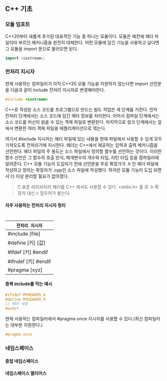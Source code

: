 
## C++ 기초

### 모듈 임포트
C++20부터 새롭게 추가된 대표적인 기능 중 하나는 모듈이다. 모듈은 예전에 헤더 파일이라 부르던 메커니즘을 완전히 대체한다. 어떤 모듈에 담긴 기능을 사용하고 싶다면 그 모듈을 import 문으로 불러오면 된다.

```cpp
import <iostream>;
```

### 전처리 지시자
현재 사용하는 컴파일러가 아직 C++20 모듈 기능을 지원하지 않는다면 import 선언문을 다음과 같이 include 전처리 지시자로 변경해야한다.
```cpp
#include <iostream>
```
C++로 작성된 소스 코드를 프로그램으로 만드는 빌드 작업은 세 단계를 거친다. 먼저 전처리 단계에서는 소스 코드에 담긴 메타 정보를 처리한다. 이어서 컴파일 단계에서는 소스 코드를 머신이 읽을 수 있는 객체 파일로 변환한다.
마지막으로 링크 단계에서는 앞에서 변환한 여러 객체 파일을 애플리케이션으로 엮는다.

여기서 #include 지시자는 <iostream> 헤더 파일에 있는 내용을 현재 파일에서 사용할 수 있게 모두 가져오도록 전처리기에 지시한다. <iostream> 헤더는 C++에서 제공하는 입력과 출력 메커니즘을 선언한다.
헤더 파일의 주 용도는 소스 파일에서 정의할 함수를 선언하는 것이다. 이러한 함수 선언은 그 함수의 호출 방식, 매개변수의 개수와 타입, 리턴 타입 등을 컴파일러에 알려준다. C++ 모듈 기능이 도입되기 전에 선언문을 주로 확장가가 .h 인 헤더 파일에 작성하고 정의는 확장자가 .cpp인 소스 파일에 작성했다. 하지만 모듈 기능이 도입 되면서 더 이상 분리할 필요가 없어졌다.

>C 표준 라이브러리 헤더를 C++ 에서도 사용할 수 있다.
><stdio.h> 를 <cstdio> 로 .h 확장자 대신 c 접두어가 붙는다.

#### 자주 사용하는 전처리 지시자 정리
#
|`전처리 지시자`|
|------------|
|#include [file]|
|#define [키] [값]|
|#ifdef [키] #endif|
|#ifndef [키] #endif|
|#pragma [xyz] |

#### 중복 include를 막는 예시
```cpp
#ifndef MYHEADER_H
#define MYGEADER_H
// 헤더 내용
#endif
```

현재 사용하는 컴파일러에서 #pragma once 지시자를 사용할 수 있다.(최신 컴파일러는 대부분 지원한다.)
```cpp
#pragma once
```


### 네임스페이스

#### 중첩 네임스페이스


#### 네임스페이스 앨리어스

